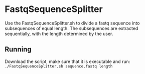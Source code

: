 # **FastqSequenceSplitter**
Use the FastqSequenceSplitter.sh to divide a fastq sequence into subsequences of equal length. The subsequences are extracted sequentially, with the length determined by the user.
## Running
Download the script, make sure that it is executable and run:
`./FastqSequenceSplitter.sh sequence.fastq length`
